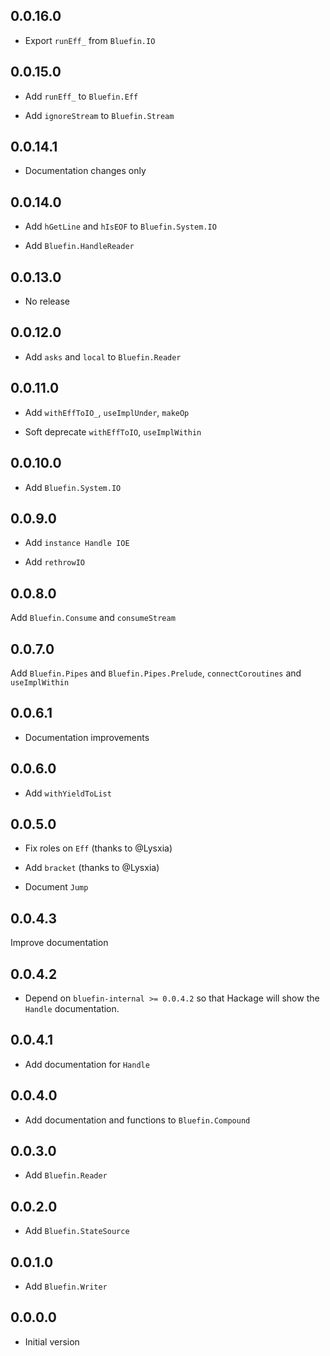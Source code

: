 ## 0.0.16.0

* Export `runEff_` from `Bluefin.IO`

## 0.0.15.0

* Add `runEff_` to `Bluefin.Eff`

* Add `ignoreStream` to `Bluefin.Stream`

## 0.0.14.1

* Documentation changes only

## 0.0.14.0

* Add `hGetLine` and `hIsEOF` to `Bluefin.System.IO`

* Add `Bluefin.HandleReader`

## 0.0.13.0

* No release

## 0.0.12.0

* Add `asks` and `local` to `Bluefin.Reader`

## 0.0.11.0

* Add `withEffToIO_`, `useImplUnder`, `makeOp`

* Soft deprecate `withEffToIO`, `useImplWithin`

## 0.0.10.0

* Add `Bluefin.System.IO`

## 0.0.9.0

* Add `instance Handle IOE`

* Add `rethrowIO`

## 0.0.8.0

Add `Bluefin.Consume` and `consumeStream`

## 0.0.7.0

Add `Bluefin.Pipes` and `Bluefin.Pipes.Prelude`, `connectCoroutines`
and `useImplWithin`

## 0.0.6.1

* Documentation improvements

## 0.0.6.0

* Add `withYieldToList`

## 0.0.5.0

* Fix roles on `Eff` (thanks to @Lysxia)

* Add `bracket` (thanks to @Lysxia)

* Document `Jump`

## 0.0.4.3

Improve documentation

## 0.0.4.2

* Depend on `bluefin-internal >= 0.0.4.2` so that Hackage will show
  the `Handle` documentation.

## 0.0.4.1

* Add documentation for `Handle`

## 0.0.4.0

* Add documentation and functions to `Bluefin.Compound`

## 0.0.3.0

* Add `Bluefin.Reader`

## 0.0.2.0

* Add `Bluefin.StateSource`

## 0.0.1.0

* Add `Bluefin.Writer`

## 0.0.0.0

* Initial version
